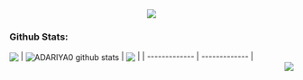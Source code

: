 <div align="center">
  <img src="https://github.com/user-attachments/assets/55858ef1-7e73-4b51-9117-5061fd0dc5fc">
</div>

<h3>Github Stats:</h3>

<picture>
    <source
      srcset="https://github-readme-stats.vercel.app/api/top-langs/?username=adariya0&show_icons=true&theme=dark&title_color=FFFFFF&text_color=FFFFFF&icon_color=FFFFFF&hide_border=true"
      media="(prefers-color-scheme: dark)"
    />
    <source
      srcset="https://github-readme-stats.vercel.app/api/top-langs/?username=adariya0&show_icons=true&hide_border=true"
      media="(prefers-color-scheme: light), (prefers-color-scheme: no-preference)"
    />
  <img align="center" src="https://github-readme-stats.vercel.app/api/top-langs/?username=adariya0&show_icons=true" />
</picture>
  
<picture>
  <source
    srcset="https://github-readme-stats.vercel.app/api?username=adariya0&show_icons=true&theme=dark&title_color=FFFFFF&text_color=FFFFFF&icon_color=FFFFFF&hide_border=true"
    media="(prefers-color-scheme: dark)"
  />
  <source
    srcset="https://github-readme-stats.vercel.app/api?username=adariya0&show_icons=true&hide_border=true"
    media="(prefers-color-scheme: light), (prefers-color-scheme: no-preference)"
  />
| <img align="center" src="https://github-readme-stats.vercel.app/api?username=adariya0&show_icons=true" alt="ADARIYA0 github stats" /></a> | <img align="center" src="https://github-readme-stats.vercel.app/api/top-langs/?username=adariya0&layout=compact&theme=buefy&hide_border=true" /></a> |
| ------------- | ------------- |
</picture>

<br>

<img align="right" src="https://komarev.com/ghpvc/?username=adariya0&style=for-the-badge" />
